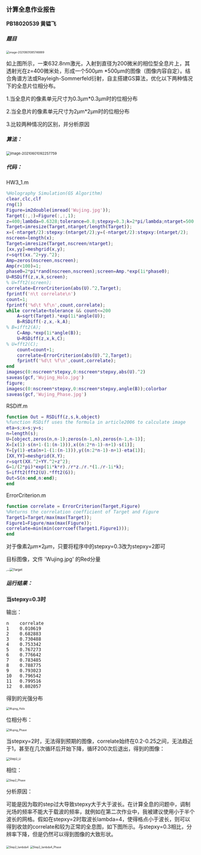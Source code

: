 ### 计算全息作业报告

**PB18020539 黄韫飞**

##### 题目

<img src="C:\Users\lon\AppData\Roaming\Typora\typora-user-images\image-20210601085746889.png" alt="image-20210601085746889" style="zoom: 50%;" />

如上图所示，一束632.8nm激光，入射到直径为200微米的相位型全息片上，其透射光在z=400微米处，形成一个500μm *500μm的图像（图像内容自定）。结合角谱方法或Rayleigh-Sommerfeld衍射，自主搭建GS算法，优化以下两种情况下的全息片位相分布。

1.当全息片的像素单元尺寸为0.3μm\*0.3μm时的位相分布

2.当全息片的像素单元尺寸为2μm\*2μm时的位相分布

3.比较两种情况的区别，并分析原因

##### 算法：

<img src="C:\Users\lon\AppData\Roaming\Typora\typora-user-images\image-20210601092257759.png" alt="image-20210601092257759" style="zoom: 67%;" />

##### 代码：

HW3_1.m

```matlab
%Holography Simulation(GS Algorithm)
clear,clc,clf
rng(1)
Figure=im2double(imread('Wujing.jpg'));
Target(:,:)=Figure(:,:,1);
z=400;lambda=0.6328;tolerance=0.8;stepxy=0.3;k=2*pi/lambda;ntarget=500;
Target=imresize(Target,ntarget/length(Target));
x=(-ntarget/2):stepxy:(ntarget/2);y=(-ntarget/2):stepxy:(ntarget/2);
nscreen=length(x);
Target=imresize(Target,nscreen/ntarget);
[xx,yy]=meshgrid(x,y);
r=sqrt(xx.^2+yy.^2);
Amp=zeros(nscreen,nscreen);
Amp(r<100)=1;
phase0=2*pi*rand(nscreen,nscreen);screen=Amp.*exp(1i*phase0);
U=RSDiff(z,x,k,screen);
% U=fft2(screen);
correlate=ErrorCriterion(abs(U).^2,Target);
fprintf('n\t correlate\n')
count=1;
fprintf('%d\t %f\n',count,correlate);
while correlate<tolerance && count<=200
    A=sqrt(Target).*exp(1i*angle(U));
    B=RSDiff(-z,x,-k,A);
% B=ifft2(A);
    C=Amp.*exp(1i*angle(B));
    U=RSDiff(z,x,k,C);
% U=fft2(C);
    count=count+1;
    correlate=ErrorCriterion(abs(U).^2,Target);
    fprintf('%d\t %f\n',count,correlate);
end
imagesc(0:nscreen*stepxy,0:nscreen*stepxy,abs(U).^2)
saveas(gcf,'Wujing_Holo.jpg')
figure;
imagesc(0:nscreen*stepxy,0:nscreen*stepxy,angle(B));colorbar
saveas(gcf,'Wujing_Phase.jpg')
```

RSDiff.m

```matlab
function Out = RSDiff(z,s,k,object)
%function RSDiff uses the formula in article2006 to calculate image
eta=s;x=s;y=s;
n=length(s);
U=[object,zeros(n,n-1);zeros(n-1,n),zeros(n-1,n-1)];
X=[x(1)-s(n+1-(1:(n-1))),x((n:2*n-1)-n+1)-s(1)];
Y=[y(1)-eta(n+1-(1:(n-1))),y((n:2*n-1)-n+1)-eta(1)];
[XX,YY]=meshgrid(X,Y);
r=sqrt(XX.^2+YY.^2+z^2);
G=1/(2*pi)*exp(1i*k*r)./r*z./r.*(1./r-1i*k);
S=ifft2(fft2(U).*fft2(G));
Out=S(n:end,n:end);
end
```

ErrorCriterion.m

```matlab
function correlate = ErrorCriterion(Target,Figure)
%Returns the correlation coefficient of Target and Figure
Target1=Target/max(max(Target));
Figure1=Figure/max(max(Figure));
correlate=min(min(corrcoef(Target1,Figure1)));
end
```

对于像素2$\mu m\times$2$\mu m$，只要将程序中的stepxy=0.3改为stepxy=2即可

目标图像，文件 'Wujing.jpg' 的Red分量

<img src="E:\2021春近代光学基础\编程作业_PB18020539黄韫飞\PB18020539_黄韫飞_编程作业三\Wujing.jpg" alt="Wujing" style="zoom: 15%;" /><img src="E:\2021春近代光学基础\编程作业_PB18020539黄韫飞\PB18020539_黄韫飞_编程作业三\Target.jpg" alt="Target" style="zoom:58%;" />

##### 运行结果：

**当stepxy=0.3时**

输出：

```
n	 correlate
1	 0.010619
2	 0.682883
3	 0.730488
4	 0.753342
5	 0.767273
6	 0.776642
7	 0.783485
8	 0.788775
9	 0.793023
10	 0.796542
11	 0.799516
12	 0.802057
```

得到的光强分布

<img src="E:\2021春近代光学基础\编程作业_PB18020539黄韫飞\PB18020539_黄韫飞_编程作业三\Wujing_Holo.jpg" alt="Wujing_Holo" style="zoom: 50%;" />

位相分布：

<img src="E:\2021春近代光学基础\编程作业_PB18020539黄韫飞\PB18020539_黄韫飞_编程作业三\Wujing_Phase.jpg" alt="Wujing_Phase" style="zoom:50%;" />

当stepxy=2时，无法得到预期的图像，correlate始终在0.2-0.25之间，无法趋近于1，甚至在几次循环后开始下降，循环200次后退出，得到的图像：

<img src="E:\2021春近代光学基础\编程作业_PB18020539黄韫飞\PB18020539_黄韫飞_编程作业三\Step2_U.jpg" alt="Step2_U" style="zoom: 55%;" />

相位：

<img src="E:\2021春近代光学基础\编程作业_PB18020539黄韫飞\PB18020539_黄韫飞_编程作业三\Step2_Phase.jpg" alt="Step2_Phase" style="zoom:50%;" />

分析原因：

可能是因为取的step过大导致stepxy大于大于波长。在计算全息的问题中，调制光场的频率不能大于载波的频率，就例如在第二次作业中，我被建议使用小于半个波长的网格。假如在stepxy=2时取波长lambda=4，使得格点小于波长，则可以得到收敛的correlate和较为正常的全息图，如下图所示。与stepxy=0.3相比，分辨率下降，但是仍然可以得到图像的大致形状。

<img src="E:\2021春近代光学基础\编程作业_PB18020539黄韫飞\PB18020539_黄韫飞_编程作业三\Step2_lambda4.jpg" alt="Step2_lambda4" style="zoom:50%;" />

<img src="E:\2021春近代光学基础\编程作业_PB18020539黄韫飞\PB18020539_黄韫飞_编程作业三\Step2_lambda4_Phase.jpg" alt="Step2_lambda4_Phase" style="zoom:50%;" />

